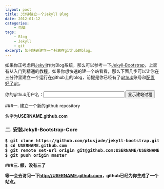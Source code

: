 ```yaml
--- 
layout: post
title: 3分钟建立一个Jekyll Blog
date: 2012-01-12
categories:
    - 电脑
tags:
    - Blog
    - Jekyll
    - git
excerpt: 如何快速建立一个托管在github的blog。
---
```


如果你正考虑用[Jekyll](https://github.com/mojombo/jekyll)作为Blog系统，那么可以参考一下[Jekyll-Bootstrap](http://jekyllbootstrap.com/)，上面有从入门到精通的教程。如果你想快速的建一个站看看，那么下面几步可以让你在三分钟里建立一个运行在github上的blog，前提是你已经有了[github](https://github.com/)账号和[配置好了git](http://help.github.com/mac-set-up-git/)。

<form class='alert-message block-message warn' action='#' id='generate_code'><label for="infoInput">你的github用户名：</label><input size=30 id='github_username' type='text' /> <button class='btn success'>显示建站过程</button>
</form>

###一. 建立一个新的github repository

名字为<strong id='repo_name'>USERNAME.github.com</storng>

<h3 id="2__install_jekyllbootstrapcore">二. 安装Jekyll-Bootstrap-Core</h3>
<pre class="prettyprint-dark">
$ git clone https://github.com/plusjade/jekyll-bootstrap.git USERNAME.github.com
$ cd USERNAME.github.com
$ git remote set-url origin git@github.com:USERNAME/USERNAME.github.com.git
$ git push origin master
</pre>
###三. 额，没有三了

等一会去访问一下<a href='http://USERNAME.github.com' id='blog_link'>http://USERNAME.github.com</a>，github已经为你生成了一个站点。
<script type="text/javascript" src="http://lib.sinaapp.com/js/jquery/1.7/jquery.min.js" charset="utf-8"></script>
<!-- code from http://jekyllbootstrap.com/ -->
<script>
$(function(){
    var $codeContainer = $("#2__install_jekyllbootstrapcore").next("pre");
    var code = $codeContainer.text();
    var $repoName = $("#repo_name");
    var $blogLink = $("#blog_link");
    $("form").submit(function(e){
        var username = $("#github_username").val();
        $codeContainer.text(code.replace(/USERNAME/g, username));
        $repoName.text( username + ".github.com");
        $blogLink.text("http://" + username + ".github.com").attr("href", "http://" + username + ".github.com");
        e.preventDefault();
        return false;
      })
})
</script><!--- end --->
